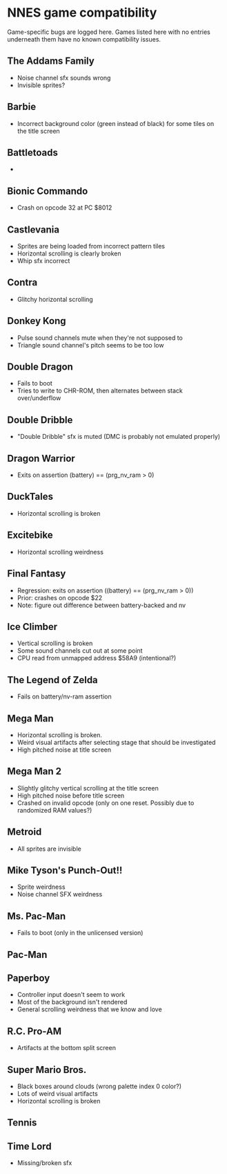 # NNES game compatibility
Game-specific bugs are logged here.
Games listed here with no entries underneath them have no known compatibility issues.

## The Addams Family
* Noise channel sfx sounds wrong
* Invisible sprites?

## Barbie
* Incorrect background color (green instead of black) for some tiles on the title screen

## Battletoads
* 

## Bionic Commando
* Crash on opcode 32 at PC $8012

## Castlevania
* Sprites are being loaded from incorrect pattern tiles
* Horizontal scrolling is clearly broken
* Whip sfx incorrect

## Contra
* Glitchy horizontal scrolling

## Donkey Kong
* Pulse sound channels mute when they're not supposed to
* Triangle sound channel's pitch seems to be too low

## Double Dragon
* Fails to boot
* Tries to write to CHR-ROM, then alternates between stack over/underflow

## Double Dribble
* "Double Dribble" sfx is muted (DMC is probably not emulated properly)

## Dragon Warrior
* Exits on assertion (battery) == (prg_nv_ram > 0)

## DuckTales
* Horizontal scrolling is broken

## Excitebike
* Horizontal scrolling weirdness

## Final Fantasy
* Regression: exits on assertion ((battery) == (prg_nv_ram > 0))
* Prior: crashes on opcode $22
* Note: figure out difference between battery-backed and nv

## Ice Climber
* Vertical scrolling is broken
* Some sound channels cut out at some point
* CPU read from unmapped address $58A9 (intentional?)

## The Legend of Zelda
* Fails on battery/nv-ram assertion

## Mega Man
* Horizontal scrolling is broken.
* Weird visual artifacts after selecting stage that should be investigated
* High pitched noise at title screen

## Mega Man 2
* Slightly glitchy vertical scrolling at the title screen
* High pitched noise before title screen
* Crashed on invalid opcode (only on one reset. Possibly due to randomized RAM values?)

## Metroid
* All sprites are invisible

## Mike Tyson's Punch-Out!!
* Sprite weirdness
* Noise channel SFX weirdness

## Ms. Pac-Man
* Fails to boot (only in the unlicensed version)

## Pac-Man

## Paperboy
* Controller input doesn't seem to work
* Most of the background isn't rendered
* General scrolling weirdness that we know and love

## R.C. Pro-AM
* Artifacts at the bottom split screen

## Super Mario Bros.
* Black boxes around clouds (wrong palette index 0 color?)
* Lots of weird visual artifacts
* Horizontal scrolling is broken

## Tennis

## Time Lord
* Missing/broken sfx